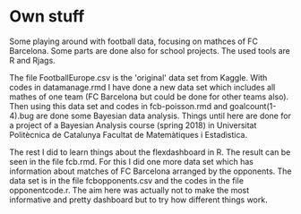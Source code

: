 # Own stuff

Some playing around with football data, focusing on mathces of FC Barcelona. Some parts are done also for school projects. The used tools are R and Rjags.

The file FootballEurope.csv is the 'original' data set from Kaggle. With codes in datamanage.rmd I have done a new data set which includes all mathes of one team (FC Barcelona but could be done for other teams also). Then using this data set and codes in fcb-poisson.rmd and goalcount(1-4).bug are done some Bayesian data analysis. Things until here are done for a project of a Bayesian Analysis course (spring 2018) in Universitat Politècnica de Catalunya Facultat de Matemàtiques i Estadìstica.

The rest I did to learn things about the flexdashboard in R. The result can be seen in the file fcb.rmd. For this I did one more data set which has information about matches of FC Barcelona arranged by the opponents. The data set is in the file fcbopponents.csv and the codes in the file opponentcode.r. The aim here was actually not to make the most informative and pretty dashboard but to try how different things work.
